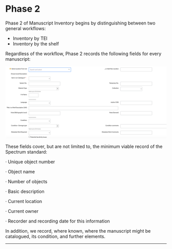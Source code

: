 # Phase 2

Phase 2 of Manuscript Inventory begins by distinguishing between two general workflows:

* Inventory by TEI
* Inventory by the shelf

Regardless of the workflow, Phase 2 records the following fields for every manuscript:

![Fields recorded for Phase 2 of Manuscript Inventory.](<../../.gitbook/assets/Screenshot 2022-06-28 at 15.53.54.png>)

These fields cover, but are not limited to, the minimum viable record of the Spectrum standard:

· Unique object number

· Object name

· Number of objects

· Basic description

· Current location

· Current owner

· Recorder and recording date for this information

In addition, we record, where known, where the manuscript might be catalogued, its condition, and further elements.

****

